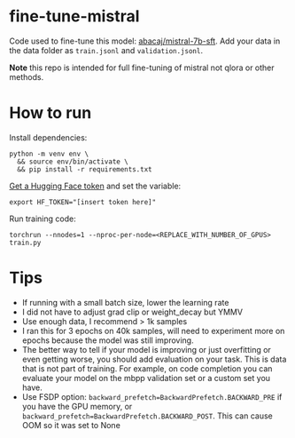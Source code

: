 # fine-tune-mistral

Code used to fine-tune this model: [abacaj/mistral-7b-sft](https://huggingface.co/abacaj/mistral-7b-sft). Add your data in the data folder as `train.jsonl` and `validation.jsonl`.

**Note** this repo is intended for full fine-tuning of mistral not qlora or other methods.

# How to run

Install dependencies:
```
python -m venv env \
  && source env/bin/activate \
  && pip install -r requirements.txt
```

[Get a Hugging Face token](https://huggingface.co/settings/tokens) and set the variable:

```
export HF_TOKEN="[insert token here]"
```

Run training code:
```
torchrun --nnodes=1 --nproc-per-node=<REPLACE_WITH_NUMBER_OF_GPUS> train.py
```

# Tips

- If running with a small batch size, lower the learning rate
- I did not have to adjust grad clip or weight_decay but YMMV
- Use enough data, I recommend > 1k samples
- I ran this for 3 epochs on 40k samples, will need to experiment more on epochs because the model was still improving.
- The better way to tell if your model is improving or just overfitting or even getting worse, you should add evaluation on your task. This is data that is not part of training. For example, on code completion you can evaluate your model on the mbpp validation set or a custom set you have.
- Use FSDP option: `backward_prefetch=BackwardPrefetch.BACKWARD_PRE` if you have the GPU memory, or `backward_prefetch=BackwardPrefetch.BACKWARD_POST`. This can cause OOM so it was set to None
